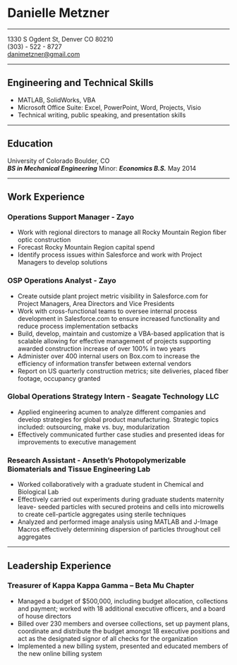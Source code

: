 # Danielle Metzner
***
1330 S Ogdent St, Denver CO 80210  
(303) - 522 - 8727  
danimetzner@gmail.com  

***
## Engineering and Technical Skills
*	MATLAB, SolidWorks, VBA 
*	Microsoft Office Suite: Excel, PowerPoint, Word, Projects, Visio
*	Technical writing, public speaking, and presentation skills

***
## Education
University of Colorado  Boulder, CO  
**_BS in Mechanical Engineering_**  Minor: **_Economics B.S._**  May 2014

***
## Work Experience
### Operations Support Manager - Zayo
* Work with regional directors to manage all Rocky Mountain Region fiber optic construction
* Forecast Rocky Mountain Region capital spend
* Identify process issues within Salesforce and work with Project Managers to develop solutions

### OSP Operations Analyst - Zayo
* Create outside plant project metric visibility in Salesforce.com for Project Managers, Area Directors and Vice Presidents
* Work with cross-functional teams to oversee internal process development in Salesforce.com to ensure increased functionality and reduce process implementation setbacks
* Build, develop, maintain and customize a VBA-based application that is scalable allowing for effective management of projects supporting awarded construction increase of over 100% in two years
* Administer over 400 internal users on Box.com to increase the efficiency of information transfer between external vendors
* Report on US quarterly construction metrics; site deliveries, placed fiber footage, occupancy granted

### Global Operations Strategy Intern - Seagate Technology LLC
*	Applied engineering acumen to analyze different companies and develop strategies for global product manufacturing. Strategic topics included: outsourcing, make vs. buy, modularization
*	Effectively communicated further case studies and presented ideas for improvements to executive management

### Research Assistant - Anseth’s Photopolymerizable Biomaterials and Tissue Engineering Lab
*	Worked collaboratively with a graduate student in Chemical and Biological Lab
*	Effectively carried out experiments during graduate students maternity leave- seeded particles with secured proteins and cells into microwells to create cell-particle aggregates using sterile techniques
*	Analyzed and performed image analysis using MATLAB and J-Image Macros effectively determining dispersion of particles throughout cell aggregates

***
## Leadership Experience
### Treasurer of Kappa Kappa Gamma – Beta Mu Chapter
*	Managed a budget of $500,000, including budget allocation, collections and payment; worked with 18 additional executive officers, and a board of house directors
*	Billed over 230 members and oversee collections, set up payment plans, coordinate and distribute the budget amongst 18 executive positions and act as the designated signor of all checks for the organization
*	Implemented a new billing system, presented and educated members of the new online billing system


